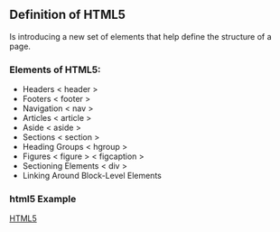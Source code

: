 ## Definition of HTML5
Is introducing a new set of elements that help define the structure of a page.

### Elements of HTML5:
* Headers
    < header >
* Footers
    < footer >
* Navigation
    < nav >
* Articles
    < article >
* Aside
    < aside >
* Sections
    < section >
* Heading Groups
    < hgroup >
* Figures
    < figure > < figcaption >
* Sectioning Elements
    < div >
* Linking Around Block-Level Elements

### html5 Example
[HTML5](https://www.freecodecamp.org/news/content/images/2020/01/html-examples.jpeg)